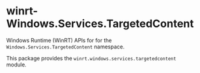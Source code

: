 <!-- warning: Please don't edit this file. It was automatically generated. -->

# winrt-Windows.Services.TargetedContent

Windows Runtime (WinRT) APIs for for the `Windows.Services.TargetedContent` namespace.

This package provides the `winrt.windows.services.targetedcontent` module.
